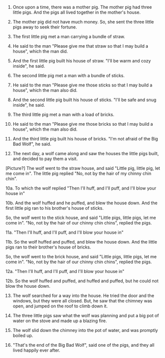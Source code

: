 1. Once upon a time, there was a mother pig.
   The mother pig had three little pigs.
   And the pigs all lived together in the mother's house.

2. The mother pig did not have much money.  So, she sent the three little pigs
   away to seek their fortune.

3. The first little pig met a man carrying a bundle of straw.

4. He said to the man "Please give me that straw so that I may build a house",
   which the man did.

5. And the first little pig built his house of straw.
   "I'll be warm and cozy inside", he said.

6. The second little pig met a man with a bundle of sticks.

7. He said to the man "Please give me those sticks so that I may build a house",
   which the man also did.

8. And the second little pig built his house of sticks.
   "I'll be safe and snug inside", he said.

9. The third little pig met a man with a load of bricks.

7. He said to the man "Please give me those bricks so that I may build a house",
   which the man also did.

8. And the third little pig built his house of bricks.
   "I'm not afraid of the Big Bad Wolf", he said.

9. The next day, a wolf came along and saw the houses the little pigs
   built, and decided to pay them a visit.

[Picture?]
The wolf went to the straw house, and said
"Little pig, little pig, let me come in".
The little pig replied "No, not by the hair of my chinny chin chin".

10a. To which the wolf replied "Then I'll huff, and I'll puff, and I'll
     blow your house in"

10b. And the wolf huffed and he puffed, and blew the house down.
     And the first little pig ran to his brother's house of sticks.

So, the wolf went to the stick house, and said
"Little pigs, little pigs, let me come in".
"No, not by the hair of our chinny chin chins", replied the pigs.

11a. "Then I'll huff, and I'll puff, and I'll blow your house in"

11b. So the wolf huffed and puffed, and blew the house down.
     And the little pigs ran to their brother's house of bricks.

So, the wolf went to the brick house, and said
"Little pigs, little pigs, let me come in".
"No, not by the hair of our chinny chin chins", replied the pigs.

12a. "Then I'll huff, and I'll puff, and I'll blow your house in"

12b. So the wolf huffed and puffed, and huffed and puffed, but he could not
     blow the house down.

13. The wolf searched for a way into the house.  He tried the door and the
    windows, but they were all closed.  But, he saw that the chimney was
    open, and jumped on the roof to climb down it.

14. The three little pigs saw what the wolf was planning and put a big pot
    of water on the stove and made up a blazing fire.

15. The wolf slid down the chimney into the pot of water, and was promptly
    boiled up.

16. "That's the end of the Big Bad Wolf", said one of the pigs, and they all
    lived happily ever after.
